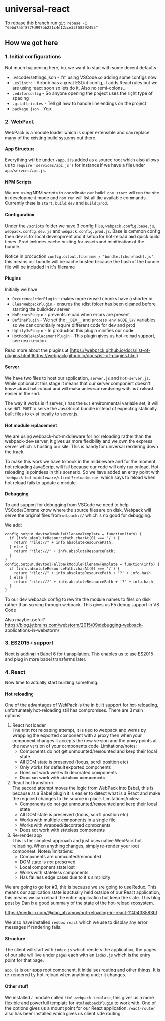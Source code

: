 # universal-react
To rebase this branch run `git rebase -i "6ebd7a5f8779d997bb221c4e12ace33f58292455"`

## How we got here
### 1. Initial configurations
Not much happening here, but we want to start with some decent defaults

 - .vscode/settings.json - I'm using VSCode so adding some configs now
 - `.eslintrc` - Airbnb has a great ESLint config, it adds React rules but we are using react soon so lets do it. Also no semi-colons..
 - `.editorconfig` - So anyone opening the project uses the right type of spacing
 - `.gitattributes` - Tell git how to handle line endings on the project
 - `package.json` - Yep..

### 2. WebPack
WebPack is a module loader which is super extensible and can replace many of the existing build systems out there.

#### App Structure
Everything will be under `/app`, it is added as a source root which also allows us to `require('services/api.js')` for instance if we have a file under `app/servces/api.js`.

#### NPM Scripts
We are using NPM scripts to coordinate our build. `npm start` will run the site in development mode and `npm run` will list all the available commands. Currently there is `start`, `build:dev` and `build:prod`. 

#### Configuration
Under the `/scripts` folder we have 3 config files, `webpack.config.base.js`, `webpack.config.dev.js` and `webpack.config.prod.js`. Base is common config then dev is for local development and it setup for hot-reload and quick build times. Prod includes cache busting for assets and minification of the bundle.

Notice in production `config.output.filename = 'bundle.[chunkhash].js'`, this means our bundle will be cache busted because the hash of the bundle file will be included in it's filename

#### Plugins
Initially we have

 - `OccurenceOrderPlugin` - makes more reused chunks have a shorter id
 - `CleanWebpackPlugin` - ensures the \dist folder has been cleaned before starting the build/dev server
 - `NoErrorsPlugin` - prevents reload when errors are present
 - `DefinePlugin` - We set the `__DEV__` and `process.env.NODE_ENV` variables so we can conditially require different code for dev and prod
 - `UglifyJsPlugin` - In production this plugin minifies our code
 - `HotModuleReplacementPlugin` - This plugin gives us hot-reload support, see next section
 
Read more about the plugins at [https://webpack.github.io/docs/list-of-plugins.html](https://webpack.github.io/docs/list-of-plugins.html)

#### Server
We have two files to host our application, `server.js` and `hot-server.js`. While optional at this stage it means that our server component
doesn't know about hot-reload and will make universal rendering with hot-reload easier in the end.

The way it works is if server.js has the `hot` environmental variable set, it will use `HOT_PORT` to serve the JavaScript bundle instead of expecting statically built files to exist locally to server.js.

#### Hot module replacement
We are using [webpack-hot-middleware](https://github.com/glenjamin/webpack-hot-middleware) for hot reloading rather than the webpack-dev-server. It gives us more flexibility and we own the express server which is hosting our site. This is handy for universal rendering down the track.

To make this work we have to hook in the middleware and for the moment hot reloading JavaScript will fail because our code will only run onload. Hot reloading is pointless in this scenario. So we have added an entry point with `'webpack-hot-middleware/client?reload=true'` which says to reload when hot reload fails to update a module.

#### Debugging
To add support for debugging from VSCode we need to help VSCode/Chrome know where the source files are on disk. Webpack will serve the original files from `webpack://` which is no good for debugging.

We add:

```
config.output.devtoolModuleFilenameTemplate = function(info) {
  if (info.absoluteResourcePath.charAt(0) === '/') {
    return "file://" + info.absoluteResourcePath;
  } else {
    return "file:///" + info.absoluteResourcePath;
  }
}
config.output.devtoolFallbackModuleFilenameTemplate = function(info) {
  if (info.absoluteResourcePath.charAt(0) === '/') {
    return "file://" + info.absoluteResourcePath + '?' + info.hash
  } else {
    return "file:///" + info.absoluteResourcePath + '?' + info.hash
  }
}
```

To our dev webpack config to rewrite the module names to files on disk rather than serving through webpack. This gives us F5 debug support in VS Code

Also maybe useful? https://blog.jetbrains.com/webstorm/2015/09/debugging-webpack-applications-in-webstorm/


### 3. ES2015+ support
Next is adding in Babel 6 for transpilation. This enables us to use ES2015 and plug in more babel transforms later.

### 4. React
Now time to actually start building something. 

#### Hot reloading
One of the advantages of WebPack is the in built support for hot-reloading, unfortunately hot-reloading still has compromises. There are 3 main options:

1. React hot loader  
The first hot reloading attempt, it is tied to webpack and works by wrapping the exported component with a proxy then when your component changes it accepts the new version and the proxy points at the new version of your components code. Limitations/notes:
   - Components do not get unmounted/remounted and keep their local state
   - All DOM state is preserved (focus, scroll position etc)
   - Only works for default exported components
   - Does not work well with decorated components
   - Does not work with stateless components
2. React hot transform  
The second attempt moves the logic from WebPack into Babel, this is because as a Babel plugin it is easier to detect what is a React and make the required changes to the source in place. Limitations/notes:
   - Components do not get unmounted/remounted and keep their local state
   - All DOM state is preserved (focus, scroll position etc)
   - Works with multiple components in a single file
   - Works with wrapped/decorated components
   - Does not work with stateless components
3. Re-render app  
This is the simplest approach and just uses native WebPack hot reloading. When anything changes, simply re-render your root component. Notes/limitations:
   - Components are unmounted/remounted
   - DOM state is *not* preserved
   - Local component state lost
   - Works with stateless components
   - Has far less edge cases due to it's simplicity

We are going to go for #3, this is because we are going to use Redux. This means our application state is actually held outside of our React application, this means we can reload the entire application but keep the state.
This blog post by Dan is a good summary of the state of the hot-reload ecosystem.

https://medium.com/@dan_abramov/hot-reloading-in-react-1140438583bf

We also have installed `redbox-react` which we use to display any error messages if rendering fails.

#### Structure
The client will start with `index.js` which renders the application, the pages of our site will live under `pages` each with an `index.js` which is the entry point for that page.

`app.js` is our apps root component, it initialises routing and other things. It is re-rendered by hot-reload when anything under it changes.


#### Other stuff
We installed a module called `html-webpack-template`, this gives us a more flexible and powerfull template for `HtmlWebpackPlugin` to work with. One of the options gives us a mount point for our React application. `react-router` also has been installed which gives us client side routing. 
